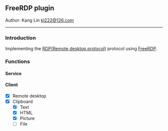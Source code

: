 ## FreeRDP plugin
Author: Kang Lin <kl222@126.com>

---------------------

### Introduction

Implementing the [RDP(Remote desktop protocol)](https://github.com/FreeRDP/FreeRDP/wiki/Reference-Documentation)
protocol using [FreeRDP](https://github.com/FreeRDP/FreeRDP).

### Functions
#### Service

#### Client

- [x] Remote desktop
- [x] Clipboard
  - [x] Text
  - [x] HTML
  - [x] Picture
  - [ ] File
